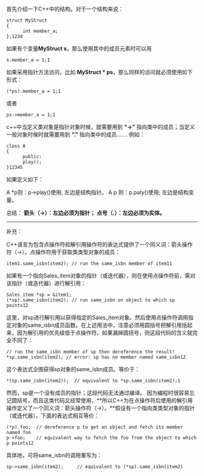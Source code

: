 首先介绍一下C++中的结构。对于一个结构来说：

```
struct MyStruct
{ 
      int member_a; 
};1234
```

如果有个变量**MyStruct s**，那么使用其中的成员元素时可以用

```
s.member_a = 1;1
```

如果采用指针方法访问，比如 **MyStruct \* ps**，那么同样的访问就必须使用如下形式：

```
(*ps).member_a = 1;1
```

或者

```
ps->member_a = 1;1
```

c++中当定义类对象是指针对象时候，就需要用到 **“->”** 指向类中的成员；当定义一般对象时候时就需要用到 **“.”** 指向类中的成员……. 
例如：

```
class A 
{ 
      public:
      play(); 
}12345
```

如果定义如下：

A *p则：p->play()使用; 左边是结构指针。 
A p 则：p.paly()使用; 左边是结构变量。

总结： 
**箭头（->）：左边必须为指针；** 
**点号（.）：左边必须为实体。**

------

补充：

C++语言为包含点操作符和解引用操作符的表达式提供了一个同义词：箭头操作符（->）。点操作符用于获取类类型对象的成员：

```
item1.same_isbn(item2); // run the same_isbn member of item11
```

如果有一个指向Sales_item对象的指针（或迭代器），则在使用点操作符前，需对该指针（或迭代器）进行解引用：

```
Sales_item *sp = &item1;
(*sp).same_isbn(item2); // run same_isbn on object to which sp points12
```

这里，对sp进行解引用以获得指定的Sales_item对象。然后使用点操作符调用指定对象的same_isbn成员函数。在上述用法中，注意必须用圆括号把解引用括起来，因为解引用的优先级低于点操作符。如果漏掉圆括号，则这段代码的含义就完全不同了：

```
// run the same_isbn member of sp then dereference the result!
*sp.same_isbn(item2); // error: sp has no member named same_isbn12
```

这个表达式企图获得sp对象的same_isbn成员。等价于：

```
*(sp.same_isbn(item2));  // equivalent to *sp.same_isbn(item2);1
```

然而，sp是一个没有成员的指针；这段代码无法通过编译。 
因为编程时很容易忘记圆括号，而且这类代码又经常使用，**所以C++为在点操作符后使用的解引用操作定义了一个同义词：箭头操作符（->）。**假设有一个指向类类型对象的指针（或迭代器），下面的表达式相互等价：

```
(*p).foo;  // dereference p to get an object and fetch its member named foo
p->foo;    // equivalent way to fetch the foo from the object to which p points12
```

具体地，可将same_isbn的调用重写为：

```
sp->same_isbn(item2);     // equivalent to (*sp).same_isbn(item2)
```